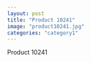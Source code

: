 ```yaml
---
layout: post
title: "Product 10241"
image: "product10241.jpg"
categories: "category1"
---
```

Product 10241
